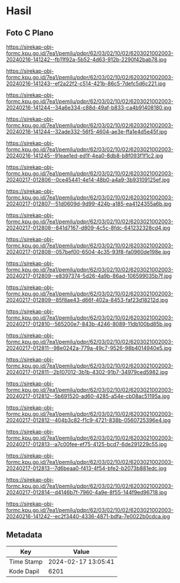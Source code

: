 # Hasil

## Foto C Plano

https://sirekap-obj-formc.kpu.go.id/7ea1/pemilu/pdpr/62/03/02/10/02/6203021002003-20240216-141242--fb11f92a-5b52-4d63-912b-2290f42bab78.jpg

https://sirekap-obj-formc.kpu.go.id/7ea1/pemilu/pdpr/62/03/02/10/02/6203021002003-20240216-141243--ef2a22f2-c514-421b-86c5-7defc5d6c221.jpg

https://sirekap-obj-formc.kpu.go.id/7ea1/pemilu/pdpr/62/03/02/10/02/6203021002003-20240216-141244--34a6e334-c88d-49af-b833-ca4b91408180.jpg

https://sirekap-obj-formc.kpu.go.id/7ea1/pemilu/pdpr/62/03/02/10/02/6203021002003-20240216-141244--32ade332-56f5-4604-ae3e-ffa1e4d5e45f.jpg

https://sirekap-obj-formc.kpu.go.id/7ea1/pemilu/pdpr/62/03/02/10/02/6203021002003-20240216-141245--91eae1ed-ed1f-4ea0-8db8-b8f093f1f1c2.jpg

https://sirekap-obj-formc.kpu.go.id/7ea1/pemilu/pdpr/62/03/02/10/02/6203021002003-20240217-012806--0ce45441-4e14-48b0-a4a9-3b93109125ef.jpg

https://sirekap-obj-formc.kpu.go.id/7ea1/pemilu/pdpr/62/03/02/10/02/6203021002003-20240217-012807--51d0609d-9d99-424b-a185-ea4124355a6b.jpg

https://sirekap-obj-formc.kpu.go.id/7ea1/pemilu/pdpr/62/03/02/10/02/6203021002003-20240217-012808--841d7167-d809-4c5c-8fdc-641232328cd4.jpg

https://sirekap-obj-formc.kpu.go.id/7ea1/pemilu/pdpr/62/03/02/10/02/6203021002003-20240217-012808--057bef00-6504-4c35-93f8-fa0960de198e.jpg

https://sirekap-obj-formc.kpu.go.id/7ea1/pemilu/pdpr/62/03/02/10/02/6203021002003-20240217-012809--e8397374-5d26-4a9b-86ad-106599035b7f.jpg

https://sirekap-obj-formc.kpu.go.id/7ea1/pemilu/pdpr/62/03/02/10/02/6203021002003-20240217-012809--85f8ae43-d66f-402a-8453-faf23d18212d.jpg

https://sirekap-obj-formc.kpu.go.id/7ea1/pemilu/pdpr/62/03/02/10/02/6203021002003-20240217-012810--565200e7-843b-4246-8089-11db100bd85b.jpg

https://sirekap-obj-formc.kpu.go.id/7ea1/pemilu/pdpr/62/03/02/10/02/6203021002003-20240217-012811--98e0242a-779a-49c7-9526-98b4014940e5.jpg

https://sirekap-obj-formc.kpu.go.id/7ea1/pemilu/pdpr/62/03/02/10/02/6203021002003-20240217-012811--2b107012-3b1b-4302-91b7-34979ced5982.jpg

https://sirekap-obj-formc.kpu.go.id/7ea1/pemilu/pdpr/62/03/02/10/02/6203021002003-20240217-012812--5b691520-ad60-4285-a54e-cb08ac51195a.jpg

https://sirekap-obj-formc.kpu.go.id/7ea1/pemilu/pdpr/62/03/02/10/02/6203021002003-20240217-012812--404b3c82-f1c9-4721-838b-0560725396e4.jpg

https://sirekap-obj-formc.kpu.go.id/7ea1/pemilu/pdpr/62/03/02/10/02/6203021002003-20240217-012813--a7c00fee-ef75-4125-bcd7-6de291229c55.jpg

https://sirekap-obj-formc.kpu.go.id/7ea1/pemilu/pdpr/62/03/02/10/02/6203021002003-20240217-012813--7d6beaa0-f413-4f54-bfe2-b2073b881edc.jpg

https://sirekap-obj-formc.kpu.go.id/7ea1/pemilu/pdpr/62/03/02/10/02/6203021002003-20240217-012814--d4146b7f-7960-4a9e-8f55-144f9ed96718.jpg

https://sirekap-obj-formc.kpu.go.id/7ea1/pemilu/pdpr/62/03/02/10/02/6203021002003-20240216-141242--ec2f3440-4336-4871-bdfa-7e0022b0cdca.jpg


## Metadata

| Key        | Value               |
| ---------- | ------------------- |
| Time Stamp | 2024-02-17 13:05:41 |
| Kode Dapil | 6201                |



